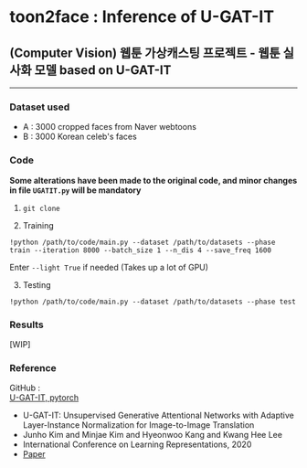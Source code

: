 # toon2face : Inference of U-GAT-IT
## (Computer Vision) 웹툰 가상캐스팅 프로젝트 - 웹툰 실사화 모델 based on U-GAT-IT
---
### Dataset used
- A : 3000 cropped faces from Naver webtoons
- B : 3000 Korean celeb's faces

### Code
**Some alterations have been made to the original code, and minor changes in file `UGATIT.py` will be mandatory**
1. `git clone`

2. Training
```
!python /path/to/code/main.py --dataset /path/to/datasets --phase train --iteration 8000 --batch_size 1 --n_dis 4 --save_freq 1600
```
Enter `--light True` if needed (Takes up a lot of GPU)
  
3. Testing
```
!python /path/to/code/main.py --dataset /path/to/datasets --phase test
```

### Results
[WIP]

### Reference
GitHub :  
[U-GAT-IT, pytorch](https://github.com/taki0112/UGATIT)

- U-GAT-IT: Unsupervised Generative Attentional Networks with Adaptive Layer-Instance Normalization for Image-to-Image Translation
- Junho Kim and Minjae Kim and Hyeonwoo Kang and Kwang Hee Lee
- International Conference on Learning Representations, 2020
- [Paper](https://openreview.net/forum?id=BJlZ5ySKPH)
